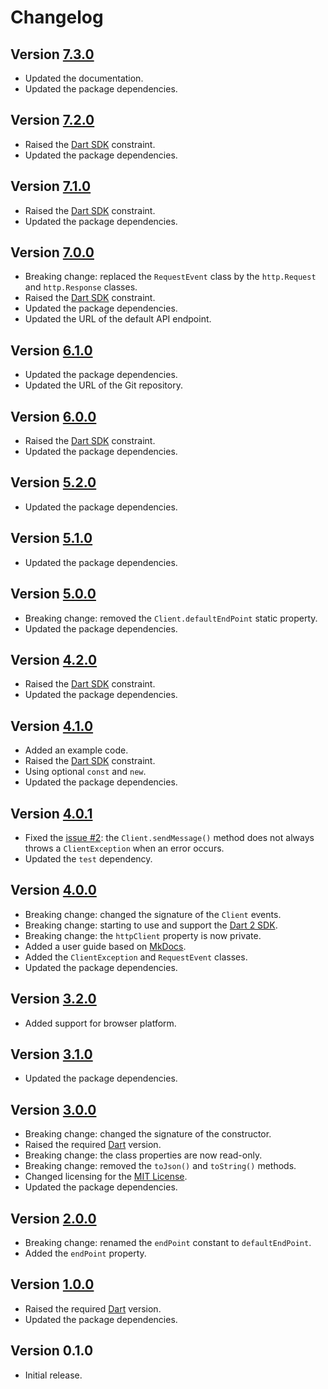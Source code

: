 # Changelog

## Version [7.3.0](https://github.com/cedx/free-mobile.dart/compare/v7.2.0...v7.3.0)
- Updated the documentation.
- Updated the package dependencies.

## Version [7.2.0](https://github.com/cedx/free-mobile.dart/compare/v7.1.0...v7.2.0)
- Raised the [Dart SDK](https://dart.dev/tools/sdk) constraint.
- Updated the package dependencies.

## Version [7.1.0](https://github.com/cedx/free-mobile.dart/compare/v7.0.0...v7.1.0)
- Raised the [Dart SDK](https://dart.dev/tools/sdk) constraint.
- Updated the package dependencies.

## Version [7.0.0](https://github.com/cedx/free-mobile.dart/compare/v6.1.0...v7.0.0)
- Breaking change: replaced the `RequestEvent` class by the `http.Request` and `http.Response` classes.
- Raised the [Dart SDK](https://dart.dev/tools/sdk) constraint.
- Updated the package dependencies.
- Updated the URL of the default API endpoint.

## Version [6.1.0](https://github.com/cedx/free-mobile.dart/compare/v6.0.0...v6.1.0)
- Updated the package dependencies.
- Updated the URL of the Git repository.

## Version [6.0.0](https://github.com/cedx/free-mobile.dart/compare/v5.2.0...v6.0.0)
- Raised the [Dart SDK](https://dart.dev/tools/sdk) constraint.
- Updated the package dependencies.

## Version [5.2.0](https://github.com/cedx/free-mobile.dart/compare/v5.1.0...v5.2.0)
- Updated the package dependencies.

## Version [5.1.0](https://github.com/cedx/free-mobile.dart/compare/v5.0.0...v5.1.0)
- Updated the package dependencies.

## Version [5.0.0](https://github.com/cedx/free-mobile.dart/compare/v4.2.0...v5.0.0)
- Breaking change: removed the `Client.defaultEndPoint` static property.
- Updated the package dependencies.

## Version [4.2.0](https://github.com/cedx/free-mobile.dart/compare/v4.1.0...v4.2.0)
- Raised the [Dart SDK](https://dart.dev/tools/sdk) constraint.
- Updated the package dependencies.

## Version [4.1.0](https://github.com/cedx/free-mobile.dart/compare/v4.0.1...v4.1.0)
- Added an example code.
- Raised the [Dart SDK](https://dart.dev/tools/sdk) constraint.
- Using optional `const` and `new`.
- Updated the package dependencies.

## Version [4.0.1](https://github.com/cedx/free-mobile.dart/compare/v4.0.0...v4.0.1)
- Fixed the [issue #2](https://github.com/cedx/free-mobile.dart/issues/2): the `Client.sendMessage()` method does not always throws a `ClientException` when an error occurs.
- Updated the `test` dependency.

## Version [4.0.0](https://github.com/cedx/free-mobile.dart/compare/v3.2.0...v4.0.0)
- Breaking change: changed the signature of the `Client` events.
- Breaking change: starting to use and support the [Dart 2 SDK](https://dart.dev/tools/sdk).
- Breaking change: the `httpClient` property is now private.
- Added a user guide based on [MkDocs](http://www.mkdocs.org).
- Added the `ClientException` and `RequestEvent` classes.
- Updated the package dependencies.

## Version [3.2.0](https://github.com/cedx/free-mobile.dart/compare/v3.1.0...v3.2.0)
- Added support for browser platform.

## Version [3.1.0](https://github.com/cedx/free-mobile.dart/compare/v3.0.0...v3.1.0)
- Updated the package dependencies.

## Version [3.0.0](https://github.com/cedx/free-mobile.dart/compare/v2.0.0...v3.0.0)
- Breaking change: changed the signature of the constructor.
- Raised the required [Dart](https://dart.dev) version.
- Breaking change: the class properties are now read-only.
- Breaking change: removed the `toJson()` and `toString()` methods.
- Changed licensing for the [MIT License](https://opensource.org/licenses/MIT).
- Updated the package dependencies.

## Version [2.0.0](https://github.com/cedx/free-mobile.dart/compare/v1.0.0...v2.0.0)
- Breaking change: renamed the `endPoint` constant to `defaultEndPoint`.
- Added the `endPoint` property.

## Version [1.0.0](https://github.com/cedx/free-mobile.dart/compare/v0.1.0...v1.0.0)
- Raised the required [Dart](https://dart.dev) version.
- Updated the package dependencies.

## Version 0.1.0
- Initial release.

